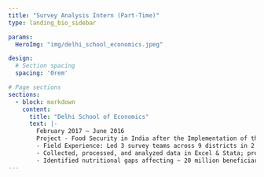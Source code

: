 ```yaml
---
title: "Survey Analysis Intern (Part‑Time)"
type: landing_bio_sidebar

params:
  HeroImg: "img/delhi_school_economics.jpeg"

design:
  # Section spacing
  spacing: '0rem'

# Page sections
sections:
  - block: markdown
    content:
      title: "Delhi School of Economics"
      text: |-
        February 2017 – June 2016  
        Project ‑ Food Security in India after the Implementation of the National Food Security Act:
        - Field Experience: Led 3 survey teams across 9 districts in 2 Indian states, coordinating data collection and analysis.
        - Collected, processed, and analyzed data in Excel & Stata; prepared reports to suggest policies to state governments.
        - Identified nutritional gaps affecting ∼ 20 million beneficiaries and proposed targeted policy reforms.
---
```

